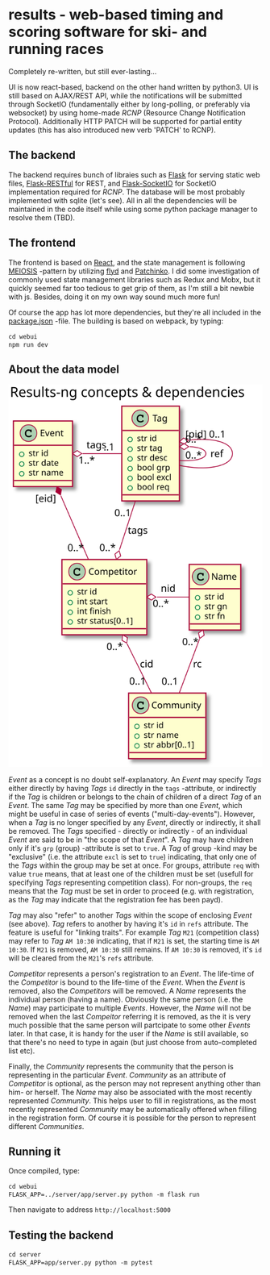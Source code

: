 # results - web-based timing and scoring software for ski- and running races

Completely re-written, but still ever-lasting...

UI is now react-based, backend on the other hand written by python3. UI is still based on AJAX/REST API, while the notifications will be submitted through SocketIO (fundamentally either by long-polling, or preferably via websocket) by using home-made *RCNP* (Resource Change Notification Protocol). Additionally HTTP PATCH will be supported for partial entity updates (this has also introduced new verb 'PATCH' to RCNP).

## The backend

The backend requires bunch of libraies such as [Flask](http://flask.pocoo.org/) for serving static web files, [Flask-RESTful](https://flask-restful.readthedocs.io/) for REST, and [Flask-SocketIO](https://flask-socketio.readthedocs.io/) for SocketIO implementation required for *RCNP*. The database will be most probably implemented with sqlite (let's see). All in all the dependencies will be maintained in the code itself while using some python package manager to resolve them (TBD).

## The frontend

The frontend is based on [React](https://reactjs.org/), and the state management is following [MEIOSIS](https://meiosis.js.org) -pattern by utilizing [flyd](https://github.com/paldepind/flyd) and [Patchinko](https://github.com/barneycarroll/patchinko). I did some investigation of commonly used state management libraries such as Redux and Mobx, but it quickly seemed far too tedious to get grip of them, as I'm still a bit newbie with js. Besides, doing it on my own way sound much more fun! 

Of course the app has lot more dependencies, but they're all included in the [package.json](webui/webpack.json) -file. The building is based on webpack, by typing:


```
cd webui
npm run dev
```

## About the data model

![Classes](classes.svg)

*Event* as a concept is no doubt self-explanatory. An *Event* may specify *Tags*
either directly by having *Tags* `id` directly in the `tags` -attribute,
or indirectly if the *Tag* is children or belongs to the chain of children of
a direct *Tag* of an *Event*. The same *Tag* may be specified by more than one
*Event*, which might be useful in case of series of events ("multi-day-events").
However, when a *Tag* is no longer specified by any *Event*, directly or indirectly,
it shall be removed. The *Tags* specified - directly or indirectly - of an individual
*Event* are said to be in "the scope of that *Event*". A *Tag* may have children only
if it's `grp` (group) -attribute is set to `true`. A *Tag* of group -kind may be
"exclusive" (i.e. the attribute `excl` is set to `true`) indicating, that only one
of the *Tags* within the group may be set at once. For groups, attribute `req` with
value `true` means, that at least one of the children must be set (usefull for
specifying *Tags* representing competition class). For non-groups, the `req` means
that the *Tag* must be set in order to proceed (e.g. with registration, as the *Tag*
may indicate that the registration fee has been payd).

*Tag* may also "refer" to another *Tags* within the scope of enclosing *Event* (see above).
*Tag* refers to another by having it's `id` in `refs` attribute. The feature is useful
for "linking traits". For example *Tag* `M21` (competition class) may refer to *Tag*
`AM 10:30` indicating, that if `M21` is set, the starting time is `AM 10:30`. If `M21`
is removed, `AM 10:30` still remains. If `AM 10:30` is removed, it's `id` will be
cleared from the `M21`'s `refs` attribute.

*Competitor* represents a person's registration to an *Event*. The life-time
of the *Competitor* is bound to the life-time of the *Event*. When the 
*Event* is removed, also the *Competitors* will be removed. A *Name*
represents the individual person (having a name). Obviously the same
person (i.e. the *Name*) may participate to multiple *Events*. However,
the *Name* will not be removed when the last *Compeitor* referring it
is removed, as the it is very much possible that the same person
will partcipate to some other *Events* later. In that case, it is 
handy for the user if the *Name* is still available, so that there's
no need to type in again (but just choose from auto-completed list etc).

Finally, the *Community* represents the community that the person is
representing in the particular *Event*. *Community* as an attribute of
*Competitor* is optional, as the person may not represent anything other
than him- or herself. The *Name* may also be associated with the most recently
represented *Community*. This helps user to fill in registrations, as the
most recently represented *Community* may be automatically offered when
filling in the registration form. Of course it is possible for the person
to represent different *Communities*.

## Running it

Once compiled, type:

```
cd webui
FLASK_APP=../server/app/server.py python -m flask run
```

Then navigate to address `http://localhost:5000`

## Testing the backend

```
cd server
FLASK_APP=app/server.py python -m pytest
```

